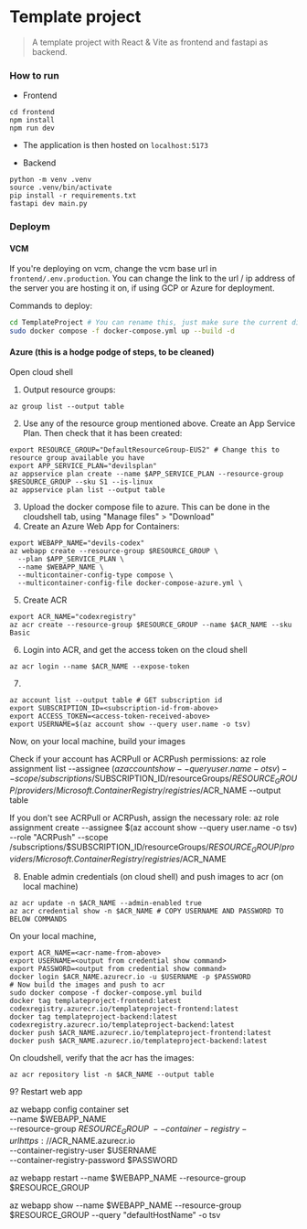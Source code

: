 # Template project

> A template project with React & Vite as frontend and fastapi as backend.


### How to run

- Frontend
```
cd frontend
npm install
npm run dev
```
- The application is then hosted on `localhost:5173`


- Backend
```
python -m venv .venv
source .venv/bin/activate
pip install -r requirements.txt
fastapi dev main.py
```


### Deploym

#### VCM

If you're deploying on vcm, change the vcm base url in `frontend/.env.production`. You can change the link to the url / ip address of the server you are hosting it on, if using GCP or Azure for deployment.

Commands to deploy:

```bash
cd TemplateProject # You can rename this, just make sure the current directory has the docker compose file
sudo docker compose -f docker-compose.yml up --build -d
```

#### Azure (this is a hodge podge of steps, to be cleaned)


Open cloud shell

1. Output resource groups:
```
az group list --output table
```
2. Use any of the resource group mentioned above. Create an App Service Plan. Then check that it has been created:
```
export RESOURCE_GROUP="DefaultResourceGroup-EUS2" # Change this to resource group available you have
export APP_SERVICE_PLAN="devilsplan"
az appservice plan create --name $APP_SERVICE_PLAN --resource-group $RESOURCE_GROUP --sku S1 --is-linux
az appservice plan list --output table
```
3. Upload the docker compose file to azure. This can be done in the cloudshell tab, using "Manage files" > "Download"
4. Create an Azure Web App for Containers:
```
export WEBAPP_NAME="devils-codex"
az webapp create --resource-group $RESOURCE_GROUP \
  --plan $APP_SERVICE_PLAN \
  --name $WEBAPP_NAME \
  --multicontainer-config-type compose \
  --multicontainer-config-file docker-compose-azure.yml \
```

5. Create ACR 
```
export ACR_NAME="codexregistry"
az acr create --resource-group $RESOURCE_GROUP --name $ACR_NAME --sku Basic 
```

6. Login into ACR, and get the access token on the cloud shell
```
az acr login --name $ACR_NAME --expose-token
```

7. 

```
az account list --output table # GET subscription id
export SUBSCRIPTION_ID=<subscription-id-from-above>
export ACCESS_TOKEN=<access-token-received-above>
export USERNAME=$(az account show --query user.name -o tsv)
```

Now, on your local machine, build your images

Check if your account has ACRPull or ACRPush permissions:
az role assignment list --assignee $(az account show --query user.name -o tsv) --scope /subscriptions/$SUBSCRIPTION_ID/resourceGroups/$RESOURCE_GROUP/providers/Microsoft.ContainerRegistry/registries/$ACR_NAME --output table

If you don't see ACRPull or ACRPush, assign the necessary role:
az role assignment create --assignee $(az account show --query user.name -o tsv) --role "ACRPush" --scope /subscriptions/$SUBSCRIPTION_ID/resourceGroups/$RESOURCE_GROUP/providers/Microsoft.ContainerRegistry/registries/$ACR_NAME

8. Enable admin credentials (on cloud shell) and push images to acr (on local machine)
```
az acr update -n $ACR_NAME --admin-enabled true
az acr credential show -n $ACR_NAME # COPY USERNAME AND PASSWORD TO BELOW COMMANDS
```

On your local machine, 
```
export ACR_NAME=<acr-name-from-above>
export USERNAME=<output from credential show command>
export PASSWORD=<output from credential show command>
docker login $ACR_NAME.azurecr.io -u $USERNAME -p $PASSWORD
# Now build the images and push to acr
sudo docker compose -f docker-compose.yml build
docker tag templateproject-frontend:latest codexregistry.azurecr.io/templateproject-frontend:latest
docker tag templateproject-backend:latest codexregistry.azurecr.io/templateproject-backend:latest
docker push $ACR_NAME.azurecr.io/templateproject-frontend:latest
docker push $ACR_NAME.azurecr.io/templateproject-backend:latest
```

On cloudshell, verify that the acr has the images:
```
az acr repository list -n $ACR_NAME --output table
```

9? Restart web app

az webapp config container set \
  --name $WEBAPP_NAME \
  --resource-group $RESOURCE_GROUP \
  --container-registry-url https://$ACR_NAME.azurecr.io \
  --container-registry-user $USERNAME \
  --container-registry-password $PASSWORD

az webapp restart --name $WEBAPP_NAME --resource-group $RESOURCE_GROUP

az webapp show --name $WEBAPP_NAME --resource-group $RESOURCE_GROUP --query "defaultHostName" -o tsv
